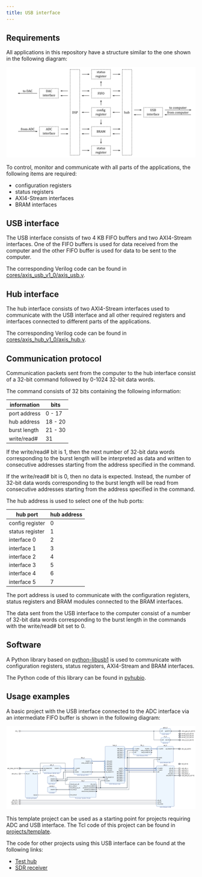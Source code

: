 ```yaml
---
title: USB interface
---
```


## Requirements

All applications in this repository have a structure similar to the one shown in the following diagram:

![Application structure](/img/application-structure.png)

To control, monitor and communicate with all parts of the applications, the following items are required:

- configuration registers
- status registers
- AXI4-Stream interfaces
- BRAM interfaces

## USB interface

The USB interface consists of two 4 KB FIFO buffers and two AXI4-Stream interfaces. One of the FIFO buffers is used for data received from the computer and the other FIFO buffer is used for data to be sent to the computer.

The corresponding Verilog code can be found in [cores/axis_usb_v1_0/axis_usb.v](https://github.com/pavel-demin/usb104-a7-notes/blob/master/cores/axis_usb_v1_0/axis_usb.v).

## Hub interface

The hub interface consists of two AXI4-Stream interfaces used to communicate with the USB interface and all other required registers and interfaces connected to different parts of the applications.

The corresponding Verilog code can be found in [cores/axis_hub_v1_0/axis_hub.v](https://github.com/pavel-demin/usb104-a7-notes/blob/master/cores/axis_hub_v1_0/axis_hub.v).

## Communication protocol

Communication packets sent from the computer to the hub interface consist of a 32-bit command followed by 0-1024 32-bit data words.

The command consists of 32 bits containing the following information:

| information  | bits    |
| ------------ | ------- |
| port address | 0 - 17  |
| hub address  | 18 - 20 |
| burst length | 21 - 30 |
| write/read#  | 31      |

If the write/read# bit is 1, then the next number of 32-bit data words corresponding to the burst length will be interpreted as data and written to consecutive addresses starting from the address specified in the command.

If the write/read# bit is 0, then no data is expected. Instead, the number of 32-bit data words corresponding to the burst length will be read from consecutive addresses starting from the address specified in the command.

The hub address is used to select one of the hub ports:

| hub port        | hub address |
| --------------- | ----------- |
| config register | 0           |
| status register | 1           |
| interface 0     | 2           |
| interface 1     | 3           |
| interface 2     | 4           |
| interface 3     | 5           |
| interface 4     | 6           |
| interface 5     | 7           |

The port address is used to communicate with the configuration registers, status registers and BRAM modules connected to the BRAM interfaces.

The data sent from the USB interface to the computer consist of a number of 32-bit data words corresponding to the burst length in the commands with the write/read# bit set to 0.

## Software

A Python library based on [python-libusb1](https://github.com/vpelletier/python-libusb1) is used to communicate with configuration registers, status registers, AXI4-Stream and BRAM interfaces.

The Python code of this library can be found in [pyhubio](https://github.com/pavel-demin/pyhubio).

## Usage examples

A basic project with the USB interface connected to the ADC interface via an intermediate FIFO buffer is shown in the following diagram:

![Template project](/img/template-project.png)

This template project can be used as a starting point for projects requiring ADC and USB interface. The Tcl code of this project can be found in [projects/template](https://github.com/pavel-demin/usb104-a7-notes/tree/master/projects/template).

The code for other projects using this USB interface can be found at the following links:

- [Test hub](https://github.com/pavel-demin/usb104-a7-notes/tree/master/projects/test_hub)
- [SDR receiver](https://github.com/pavel-demin/usb104-a7-notes/tree/master/projects/sdr_receiver)

